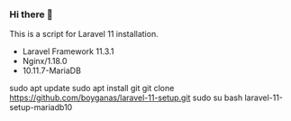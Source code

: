 ### Hi there 👋
This is a script for Laravel 11 installation.

- Laravel Framework 11.3.1
- Nginx/1.18.0
- 10.11.7-MariaDB

sudo apt update
sudo apt install git
git clone https://github.com/boyganas/laravel-11-setup.git
sudo su
bash laravel-11-setup-mariadb10
